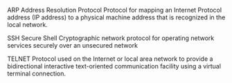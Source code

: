 ARP
    Address Resolution Protocol
    Protocol for mapping an Internet Protocol address (IP address) to a physical machine address that is recognized in the local network.

SSH
    Secure Shell
    Cryptographic network protocol for operating network services securely over an unsecured network

TELNET
    Protocol used on the Internet or local area network to provide a bidirectional interactive text-oriented communication facility using a virtual terminal connection.

